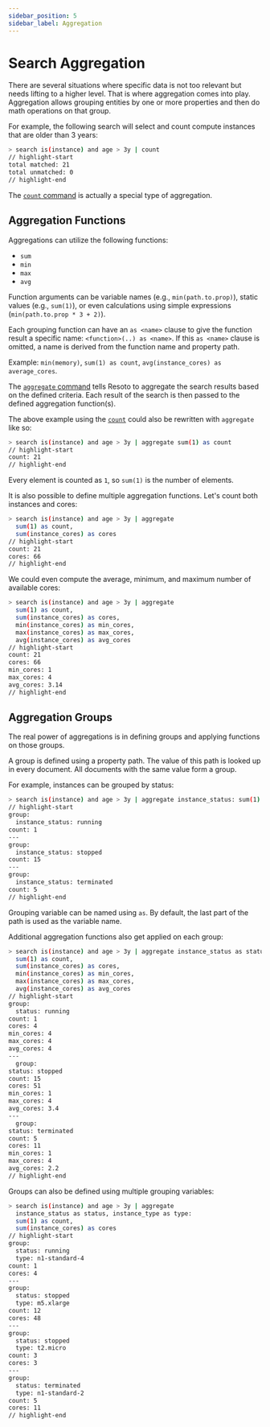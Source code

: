 ```yaml
---
sidebar_position: 5
sidebar_label: Aggregation
---
```


# Search Aggregation

There are several situations where specific data is not too relevant but needs lifting to a higher level. That is where aggregation comes into play. Aggregation allows grouping entities by one or more properties and then do math operations on that group.

For example, the following search will select and count compute instances that are older than 3 years:

```bash
> search is(instance) and age > 3y | count
// highlight-start
​total matched: 21
​total unmatched: 0
// highlight-end
```

The [`count` command](../../reference/cli/count.md) is actually a special type of aggregation.

## Aggregation Functions

Aggregations can utilize the following functions:

- `sum`
- `min`
- `max`
- `avg`

Function arguments can be variable names (e.g., `min(path.to.prop)`), static values (e.g., `sum(1)`), or even calculations using simple expressions (`min(path.to.prop * 3 + 2)`).

Each grouping function can have an `as <name>` clause to give the function result a specific name: `<function>(..) as <name>`. If this `as <name>` clause is omitted, a name is derived from the function name and property path.

Example: `min(memory)`, `sum(1) as count`, `avg(instance_cores) as average_cores`.

The [`aggregate` command](../../reference/cli/aggregate.md) tells Resoto to aggregate the search results based on the defined criteria. Each result of the search is then passed to the defined aggregation function(s).

The above example using the [`count`](../../reference/cli/count.md) could also be rewritten with `aggregate` like so:

```bash
> search is(instance) and age > 3y | aggregate sum(1) as count
// highlight-start
​count: 21
// highlight-end
```

Every element is counted as `1`, so `sum(1)` is the number of elements.

It is also possible to define multiple aggregation functions. Let's count both instances and cores:

```bash
> search is(instance) and age > 3y | aggregate
  sum(1) as count,
  sum(instance_cores) as cores
// highlight-start
​count: 21
​cores: 66
// highlight-end
```

We could even compute the average, minimum, and maximum number of available cores:

```bash
> search is(instance) and age > 3y | aggregate
  sum(1) as count,
  sum(instance_cores) as cores,
  min(instance_cores) as min_cores,
  max(instance_cores) as max_cores,
  avg(instance_cores) as avg_cores
// highlight-start
​count: 21
​cores: 66
​min_cores: 1
​max_cores: 4
​avg_cores: 3.14
// highlight-end
```

## Aggregation Groups

The real power of aggregations is in defining groups and applying functions on those groups.

A group is defined using a property path. The value of this path is looked up in every document. All documents with the same value form a group.

For example, instances can be grouped by status:

```bash
> search is(instance) and age > 3y | aggregate instance_status: sum(1) as count
// highlight-start
​group:
​  instance_status: running
​count: 1
​---
​group:
​  instance_status: stopped
​count: 15
​---
​group:
​  instance_status: terminated
​count: 5
// highlight-end
```

Grouping variable can be named using `as`. By default, the last part of the path is used as the variable name.

Additional aggregation functions also get applied on each group:

```bash
> search is(instance) and age > 3y | aggregate instance_status as status:
  sum(1) as count,
  sum(instance_cores) as cores,
  min(instance_cores) as min_cores,
  max(instance_cores) as max_cores,
  avg(instance_cores) as avg_cores
// highlight-start
​group:
​  status: running
​count: 1
​cores: 4
​min_cores: 4
​max_cores: 4
​avg_cores: 4
​---
​  group:
​status: stopped
​count: 15
​cores: 51
​min_cores: 1
​max_cores: 4
​avg_cores: 3.4
​---
​  group:
​status: terminated
​count: 5
​cores: 11
​min_cores: 1
​max_cores: 4
​avg_cores: 2.2
// highlight-end
```

Groups can also be defined using multiple grouping variables:

```bash
> search is(instance) and age > 3y | aggregate
  instance_status as status, instance_type as type:
  sum(1) as count,
  sum(instance_cores) as cores
// highlight-start
​group:
​  status: running
​  type: n1-standard-4
​count: 1
​cores: 4
​---
​group:
​  status: stopped
​  type: m5.xlarge
​count: 12
​cores: 48
​---
​group:
​  status: stopped
​  type: t2.micro
​count: 3
​cores: 3
​---
​group:
​  status: terminated
​  type: n1-standard-2
​count: 5
​cores: 11
// highlight-end
```
